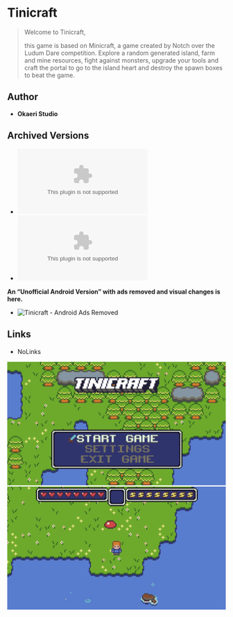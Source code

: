 <detail>

# Tinicraft   
  
>Welcome to Tinicraft,  
>
>this game is based on Minicraft, a game created by Notch over the Ludum Dare competition.
>Explore a random generated island, farm and mine resources, fight against monsters, upgrade your tools and craft the portal to go to the island heart and destroy the spawn boxes to beat the game.
  
## Author 
- **Okaeri Studio** 

## Archived Versions 
- ![Tinicraft - 1.0](https://github.com/FurnishedChunk/Minicraft-Mod-Archives/raw/master/Minicraft%20Remakes/Tinicraft/tinicraft-win64.zip) 
- ![Tinicraft - 1.0 Android](https://github.com/FurnishedChunk/Minicraft-Mod-Archives/raw/master/Minicraft%20Remakes/Tinicraft/Tinicraft_comokaeristudiotinicraft_10.apk) 

**An “Unofficial Android Version” with ads removed and visual changes is here.**
- ![Tinicraft - Android Ads Removed](https://github.com/ZeroAlvein/Tinicraft-Minicraft-for-Android)  

## Links
- NoLinks　　  

![tinicraft_main](https://github.com/FurnishedChunk/Minicraft-Mod-Archives/blob/master/readme_shot/tinicraft_main.png)
![tinicraft](https://github.com/FurnishedChunk/Minicraft-Mod-Archives/blob/master/readme_shot/tinicraft.png)
</detail>
<p>

<detail>